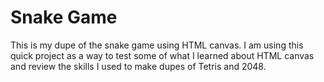 # Snake Game

This is my dupe of the snake game using HTML canvas. I am using this quick project as a way to test some of what I learned about HTML canvas and review the skills I used to make dupes of Tetris and 2048.